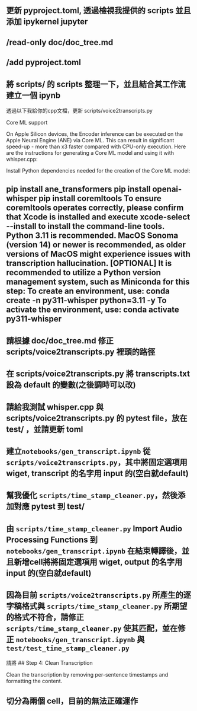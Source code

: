 更新 pyproject.toml, 透過檢視我提供的 scripts 並且添加 ipykernel jupyter
---
/read-only doc/doc_tree.md
---
/add pyproject.toml
---
將 scripts/ 的 scripts 整理一下，並且結合其工作流建立一個 ipynb
---
透過以下我給你的cpp文檔，更新 scripts/voice2transcripts.py

Core ML support

On Apple Silicon devices, the Encoder inference can be executed on the Apple Neural Engine (ANE) via Core ML. This can result in significant speed-up - more than x3 faster compared with CPU-only execution. Here are the instructions for generating a Core ML model and using it with whisper.cpp:

Install Python dependencies needed for the creation of the Core ML model:

pip install ane_transformers
pip install openai-whisper
pip install coremltools
To ensure coremltools operates correctly, please confirm that Xcode is installed and execute xcode-select --install to install the command-line tools.
Python 3.11 is recommended.
MacOS Sonoma (version 14) or newer is recommended, as older versions of MacOS might experience issues with transcription hallucination.
[OPTIONAL] It is recommended to utilize a Python version management system, such as Miniconda for this step:
To create an environment, use: conda create -n py311-whisper python=3.11 -y
To activate the environment, use: conda activate py311-whisper
---
請根據 doc/doc_tree.md 修正 scripts/voice2transcripts.py 裡頭的路徑
---
在 scripts/voice2transcripts.py 將 transcripts.txt 設為 default 的變數(之後調時可以改)
---
請給我測試 whisper.cpp 與 scripts/voice2transcripts.py 的 pytest file，放在 test/ ，並請更新 toml
---
建立`notebooks/gen_transcript.ipynb` 從 `scripts/voice2transcripts.py`，其中將固定選項用 wiget, transcript 的名字用 input 的(空白就default)
---
幫我優化 `scripts/time_stamp_cleaner.py`，然後添加對應 pytest 到 test/ 
---
由 `scripts/time_stamp_cleaner.py` Import Audio Processing Functions 到 `notebooks/gen_transcript.ipynb` 在結束轉譯後，並且新增cell將將固定選項用 wiget, output 的名字用 input 的(空白就default)
---
因為目前 `scripts/voice2transcripts.py` 所產生的逐字稿格式與 `scripts/time_stamp_cleaner.py` 所期望的格式不符合，請修正 `scripts/time_stamp_cleaner.py` 使其匹配，並在修正 `notebooks/gen_transcript.ipynb` 與 `test/test_time_stamp_cleaner.py`
---
請將 ## Step 4: Clean Transcription

Clean the transcription by removing per-sentence timestamps and formatting the content.

切分為兩個 cell，目前的無法正確運作
---
